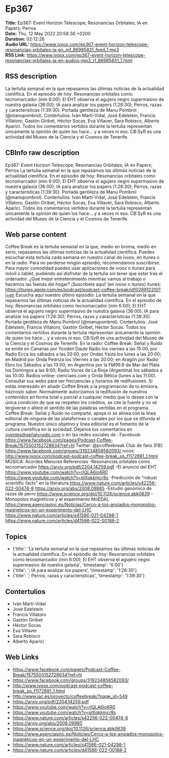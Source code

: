 # Ep367  
**Title:** Ep367: Event Horizon Telescope; Resonancias Orbitales; IA en Papers; Perros  
**Date:** Thu, 12 May 2022 20:58:36 +0200  
**Duration:** 02:12:26  
**Audio URL:** https://www.ivoox.com/ep367-event-horizon-telescope-resonancias-orbitales-ia-en_mf_86985831_feed_1.mp3  
**RSS Link:** https://www.ivoox.com/ep367-event-horizon-telescope-resonancias-orbitales-ia-en-audios-mp3_rf_86985831_1.html  

## RSS description
La tertulia semanal en la que repasamos las últimas noticias de la actualidad científica. En el episodio de hoy: Resonancias orbitales como tecnomarcador (min 6:00); El EHT observa el agujero negro supermasivo de nuestra galaxia (36:00); IA para analizar los papers (1:26:30); Perros, razas y características (1:39:30). Portada gentileza de Manu Pombrol (@manupombrol). Contertulios: Iván Martí-Vidal, José Edelstein, Francis Villatoro, Gastón Giribet, Héctor Socas, Eva Villaver, Sara Robisco, Alberto Aparici. Todos los comentarios vertidos durante la tertulia representan únicamente la opinión de quien los hace... y a veces ni eso. CB:SyR es una actividad del Museo de la Ciencia y el Cosmos de Tenerife.

## CBInfo raw description
Ep367: Event Horizon Telescope; Resonancias Orbitales; IA en Papers; Perros
La tertulia semanal en la que repasamos las últimas noticias de la actualidad científica. En el episodio de hoy: Resonancias orbitales como tecnomarcador (min 6:00); El EHT observa el agujero negro supermasivo de nuestra galaxia (36:00); IA para analizar los papers (1:26:30); Perros, razas y características (1:39:30). Portada gentileza de Manu Pombrol (@manupombrol). Contertulios: Iván Martí-Vidal, José Edelstein, Francis Villatoro, Gastón Giribet, Héctor Socas, Eva Villaver, Sara Robisco, Alberto Aparici. Todos los comentarios vertidos durante la tertulia representan únicamente la opinión de quien los hace... y a veces ni eso. CB:SyR es una actividad del Museo de la Ciencia y el Cosmos de Tenerife.


## Web parse content
Coffee Break es la tertulia semanal en la que, medio en broma, medio en serio, repasamos las últimas noticias de la actualidad científica. Puedes escuchar esta tertulia cada semana en nuestro canal de ivoox, en itunes o en la radio. Para no perderse ningún episodio, recomendamos suscribirse. Para mayor comodidad puedes usar aplicaciones de ivoox o itunes para móvil o tablet, pudiendo así disfrutar de la tertulia sin tener que estar tras el ordenador. ¿Qué mejor entretenimiento mientras vamos al trabajo o hacemos las faenas del hogar? ¡Suscríbete aquí! (en ivoox o itunes) itunes: https://itunes.apple.com/es/podcast/podcast-coffee-break/id1028912310?l=en Escucha aquí nuestro último episodio: La tertulia semanal en la que repasamos las últimas noticias de la actualidad científica. En el episodio de hoy: Resonancias orbitales como tecnomarcador (min 6:00); El EHT observa el agujero negro supermasivo de nuestra galaxia (36:00); IA para analizar los papers (1:26:30); Perros, razas y características (1:39:30). Portada gentileza de Manu Pombrol (@manupombrol). Contertulios: José Edelstein, Francis Villatoro, Gastón Giribet, Héctor Socas. Todos los comentarios vertidos durante la tertulia representan únicamente la opinión de quien los hace… y a veces ni eso. CB:SyR es una actividad del Museo de la Ciencia y el Cosmos de Tenerife. En la radio: Coffee Break: Señal y Ruido se emite en Canarias por Ycoden Daute Radio los viernes a las 15:00, por Radio Ecca los sábados a las 20:00, por Ondas Yaiza los lunes a las 20:00; en Madrid por Onda Pedriza los Viernes a las 20:00; en Aragón por Radio Ebro los Sábados a las 13:00; en Argentina por la FM99.9 de Mar del Plata los Domingos a las 9:00; Radio Voces de La Rioja (Argentina) los sábados a las 10:00. Radios online: cienciaes.com y Onda Bética (lunes a las 11:00). Consultar sus webs para ver frecuencias y horarios de redifusiones. Si estás interesado en añadir Coffee Break a la programación de tu emisora, háznoslo saber. Normalmente autorizamos la redifusión de nuestros contenidos en forma total o parcial a cualquier medio que lo desee con la única condición de que se respeten los créditos, se cite la fuente y no se tergiverse o altere el sentido de las palabras vertidas en el programa. Coffee Break: Señal y Ruido no comparte, apoya ni se alinea con la línea editorial de ninguna de las plataformas o canales por los que se difunda el programa. Nuestro único objetivo y línea editorial es el fomento de la cultura científica en la sociedad. Déjanos tus comentarios en oyentes@señalyruido.com o en las redes sociales de : Facebook: https://www.facebook.com/pages/Podcast-Coffee-Break/1575503152728634?ref=hl Twitter: @pcoffeebreak Club de fans (FB): https://www.facebook.com/groups/319234858582093/ ivoox: http://www.ivoox.com/podcast-podcast-coffee-break_sq_f1172891_1.html MÚSICA: Acordes Menores Referencias -Resonancias orbitales como tecnomarcador https://arxiv.org/pdf/2204.14259.pdf -El anuncio del EHT https://www.youtube.com/watch?v=rIQLA6lo6R0 https://www.youtube.com/watch?v=plXqkkmcr8s -Predicción de “robust scientific facts” en la literatura https://www.nature.com/articles/s42256-022-00474-8 https://arxiv.org/abs/2008.09985 -Estudio genómico de razas de perro https://www.science.org/doi/10.1126/science.abk0639 -Monopolos magnéticos y el experimento MoEDAL https://www.agenciasinc.es/Noticias/Cerco-a-los-ansiados-monopolos-magneticos-en-un-experimento-del-LHC https://www.nature.com/articles/s41586-021-04298-1 https://www.nature.com/articles/d41586-022-00188-2

## Topics
- {'title': 'La tertulia semanal en la que repasamos las últimas noticias de la actualidad científica. En el episodio de hoy: Resonancias orbitales como tecnomarcador (min 6:00); El EHT observa el agujero negro supermasivo de nuestra galaxia', 'timestamp': '6:00'}
- {'title': '; IA para analizar los papers', 'timestamp': '1:26:30'}
- {'title': '; Perros, razas y características', 'timestamp': '1:39:30'}
## Contertulios
- Iván Martí-Vidal
- José Edelstein
- Francis Villatoro
- Gastón Giribet
- Héctor Socas
- Eva Villaver
- Sara Robisco
- Alberto Aparici
## Web Links
- https://www.facebook.com/pages/Podcast-Coffee-Break/1575503152728634?ref=hl
- https://www.facebook.com/groups/319234858582093/
- http://www.ivoox.com/podcast-podcast-coffee-break_sq_f1172891_1.html
- http://www.iac.es/proyecto/coffeebreak/?page_id=549
- https://arxiv.org/pdf/2204.14259.pdf
- https://www.youtube.com/watch?v=rIQLA6lo6R0
- https://www.youtube.com/watch?v=plXqkkmcr8s
- https://www.nature.com/articles/s42256-022-00474-8
- https://arxiv.org/abs/2008.09985
- https://www.science.org/doi/10.1126/science.abk0639
- https://www.agenciasinc.es/Noticias/Cerco-a-los-ansiados-monopolos-magneticos-en-un-experimento-del-LHC
- https://www.nature.com/articles/s41586-021-04298-1
- https://www.nature.com/articles/d41586-022-00188-2